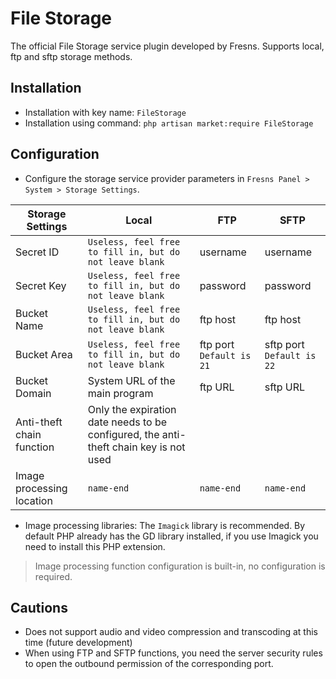 # File Storage

The official File Storage service plugin developed by Fresns. Supports local, ftp and sftp storage methods.

## Installation

- Installation with key name: `FileStorage`
- Installation using command: `php artisan market:require FileStorage`

## Configuration

- Configure the storage service provider parameters in `Fresns Panel > System > Storage Settings`.

| Storage Settings | Local | FTP | SFTP |
| --- | --- | --- | --- |
| Secret ID | `Useless, feel free to fill in, but do not leave blank` | username | username |
| Secret Key | `Useless, feel free to fill in, but do not leave blank` | password | password |
| Bucket Name | `Useless, feel free to fill in, but do not leave blank` | ftp host | ftp host |
| Bucket Area | `Useless, feel free to fill in, but do not leave blank` | ftp port `Default is 21` | sftp port `Default is 22` |
| Bucket Domain | System URL of the main program | ftp URL | sftp URL |
| Anti-theft chain function | Only the expiration date needs to be configured, the anti-theft chain key is not used |
| Image processing location | `name-end` | `name-end` | `name-end` |

- Image processing libraries: The `Imagick` library is recommended. By default PHP already has the GD library installed, if you use Imagick you need to install this PHP extension.

> Image processing function configuration is built-in, no configuration is required.

## Cautions

- Does not support audio and video compression and transcoding at this time (future development)
- When using FTP and SFTP functions, you need the server security rules to open the outbound permission of the corresponding port.
